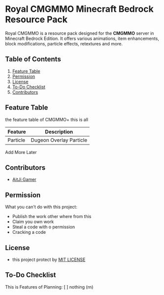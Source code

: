 # Royal CMGMMO Minecraft Bedrock Resource Pack

Royal CMGMMO is a resource pack designed for the **CMGMMO** server in Minecraft Bedrock Edition. It offers various animations, item enhancements, block modifications, particle effects, retextures and more.

## Table of Contents
1. [Feature Table](#feature-table)
2. [Permission](#permission)
3. [License](#license)
4. [To-Do Checklist](#to-do-checklist)
5. [Contributors](#contributors)

## Feature Table
the feature table of CMGMMO+ this is all

| Feature             | Description                                    |
|---------------------|------------------------------------------------|
| Particle            | Dugeon Overlay Particle                        |

Add More Later

## Contributors
- [AitJi Gamer](https://github.com/lnwAitJi/)

## Permission
What you can't do with this project:
- Publish the work other where from this
- Claim you own work
- Steal a code with o permission
- Cracking a code

## License
- this project protect by [MIT LICENSE](LICENSE)

## To-Do Checklist
This is Features of Planning:
[ ] nothing (rn)
